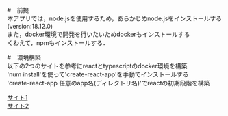 #　前提  
本アプリでは，node.jsを使用するため，あらかじめnode.jsをインストールする(version:18.12.0)  
また，docker環境で開発を行いたいためdockerもインストールする  
くわえて，npmもインストールする．  

#　環境構築  
以下の2つのサイトを参考にreactとtypescriptのdocker環境を構築  
'num install'を使って'create-react-app'を手動でインストールする   
'create-react-app 任意のapp名(ディレクトリ名)'でreactの初期段階を構築    

[サイト1](https://logical-studio.com/develop/backend/20211217-docker-react-formatter/)   
[サイト2](https://qiita.com/mk185/items/d40e539caad025bdc987)
